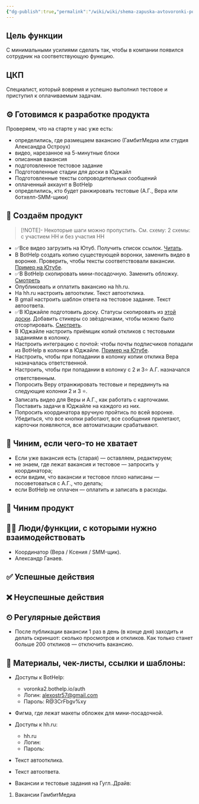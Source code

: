 ```yaml
---
{"dg-publish":true,"permalink":"/wiki/wiki/shema-zapuska-avtovoronki-po-poisku-sotrudnikov/"}
---
```


## Цель функции
С минимальными усилиями сделать так, чтобы в компании появился сотрудник на соответствующую функцию.

## ЦКП
Специалист, который вовремя и успешно выполнил тестовое и приступил к оплачиваемым задачам.

## ⚙ Готовимся к разработке продукта
Проверяем, что на старте у нас уже есть:
- определились, где размещаем вакансию (ГамбитМедиа или студия Александра Остроух)
- видео, нарезанное на 5-минутные блоки
- описанная вакансия
- подготовленное тестовое задание
- Подготовленные стадии для доски в Юджайл
- Подготовленные тексты сопроводительных сообщений
- оплаченный аккаунт в BotHelp
- определились, кто будет ранжировать тестовые (А.Г., Вера или ботхелп-SMM-щики)


## 🎯 Создаём продукт
> [!NOTE]- Некоторые шаги можно пропустить. См. схему:
> 2 схемы: с участием HH и без участия HH


- ✅Все видео загрузить на Ютуб. Получить список ссылок. [Читать](https://wiki.ostroukh.ru/link/13).
- В BotHelp создать копию существующей воронки, заменить видео в воронке. Проверить, чтобы тексты соответствовали вакансии. [Пример на Ютубе](https://youtu.be/Z_HHS6NiOlY).
- ✅В BotHelp скопировать мини-посадочную. Заменить обложку. [Смотреть](https://youtu.be/-FNkjeFeL4w) 
- Опубликовать и оплатить вакансию на hh.ru. 
- На hh.ru настроить автоотклик. Текст автоотклика.
- В gmail настроить шаблон ответа на тестовое задание. Текст автоответа. 
- ✅В Юджайле подготовить доску. Статусы скопировать из [этой доски](https://ru.yougile.com/board/9dmwsl9aqsq2). Добавить стикеры со звёздочками, чтобы можно было отсортировать. [Смотреть](https://youtu.be/Y6-yoT0AgDY).
- В Юджайле настроить приёмщик копий откликов с тестовыми заданиями в колонку.
- Настроить интеграцию с почтой: чтобы почты подписчиков попадали из BotHelp в колонки в Юджайле. [Пример на Ютубе](https://youtu.be/rHoht7hdrDQ).
- Настроить, чтобы при попадании в колонку копии отклика Вера назначалась ответственной.
- Настроить, чтобы при попадании в колонку с 2 и 3⭐ А.Г. назначался ответственным.
- Попросить Веру отранжировать тестовые и передвинуть на следующие колонки 2 и 3 ⭐.
- Записать видео для Веры и А.Г., как работать с карточками. Поставить задачи в Юджайле на каждого из них.
- Попросить координатора вручную пройтись по всей воронке. Убедиться, что все кнопки работают, все сообщения прилетают, карточки появляются, все автоматизации срабатывают.


## 🔧 Чиним, если чего-то не хватает
- Если уже вакансия есть (старая) — оставляем, редактируем;
- не знаем, где лежат вакансия и тестовое — запросить у координатора;
- если видим, что вакансии и тестовое плохо написаны — посоветоваться с А.Г., что делать;
- если BotHelp не оплачен — оплатить и записать в расходы.

## 🔵 Чиним продукт

## 🧗‍♀️ Люди/функции, с которыми нужно взаимодействовать
- Координатор (Вера / Ксения / SMM-щик).
- Александр Ганаев.

## ✅ Успешные действия

## ❌ Неуспешные действия

## ⏲ Регулярные действия
- После публикации вакансии 1 раз в день (в конце дня) заходить и делать скриншот: сколько просмотров и откликов. Как только станет больше 200 откликов — отключить вакансию.

## 📃 Материалы, чек-листы, ссылки и шаблоны:
- Доступы к BotHelp:
  - voronka2.bothelp.io/auth
  - Логин: alexostr57@gmail.com
  - Пароль: R@3CrFbgv%xy

- Фигма, где лежат макеты обложек для мини-посадочной.
- Доступы к hh.ru:
  - hh.ru
  - Логин:
  - Пароль:

- Текст автоотклика.
- Текст автоответа.
- Вакансии и тестовые задания на Гугл..Драйв:

1. Вакансии ГамбитМедиа